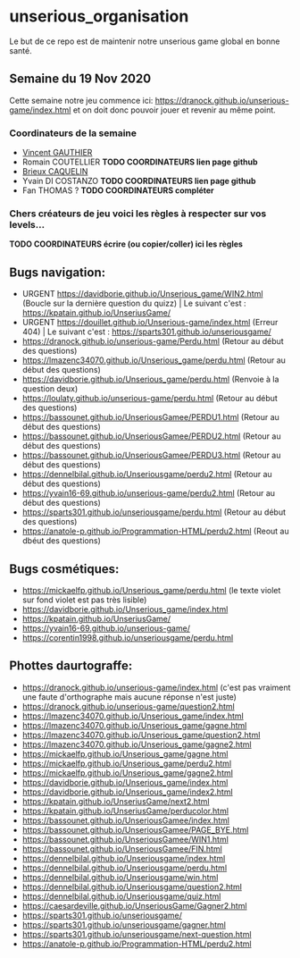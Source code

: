 # unserious_organisation

Le but de ce repo est de maintenir notre unserious game global en bonne santé.

## Semaine du 19 Nov 2020
Cette semaine notre jeu commence ici: https://dranock.github.io/unserious-game/index.html et on doit donc pouvoir jouer et revenir au même point.

### Coordinateurs de la semaine

* [Vincent GAUTHIER](https://github.com/VinekNet)
* Romain COUTELLIER **TODO COORDINATEURS lien page github**
* [Brieux CAQUELIN](https://github.com/Brieux)
* Yvain DI COSTANZO **TODO COORDINATEURS lien page github**
* Fan THOMAS ? **TODO COORDINATEURS compléter**

### Chers créateurs de jeu voici les règles à respecter sur vos levels...

**TODO COORDINATEURS écrire (ou copier/coller) ici les règles**

## Bugs navigation:
- URGENT https://davidborie.github.io/Unserious_game/WIN2.html (Boucle sur la dernière question du quizz) | Le suivant c'est : https://kpatain.github.io/UnseriusGame/
- URGENT https://douillet.github.io/Unserious-game/index.html (Erreur 404) | Le suivant c'est : https://sparts301.github.io/unseriousgame/
- https://dranock.github.io/unserious-game/Perdu.html (Retour au début des questions)
- https://lmazenc34070.github.io/Unserious_game/perdu.html (Retour au début des questions)
- https://davidborie.github.io/Unserious_game/perdu.html (Renvoie à la question deux)
- https://loulaty.github.io/unserious-game/perdu.html (Retour au début des questions)
- https://bassounet.github.io/UnseriousGamee/PERDU1.html (Retour au début des questions)
- https://bassounet.github.io/UnseriousGamee/PERDU2.html (Retour au début des questions)
- https://bassounet.github.io/UnseriousGamee/PERDU3.html (Retour au début des questions)
- https://dennelbilal.github.io/Unseriousgame/perdu2.html (Retour au début des questions)
- https://yvain16-69.github.io/unserious-game/perdu2.html (Retour au début des questions)
- https://sparts301.github.io/unseriousgame/perdu.html (Retour au début des questions)
- https://anatole-p.github.io/Programmation-HTML/perdu2.html (Reout au dbéut des questions)

## Bugs cosmétiques:
- https://mickaelfp.github.io/Unserious_game/perdu.html (le texte violet sur fond violet est pas très lisible)
- https://davidborie.github.io/Unserious_game/index.html
- https://kpatain.github.io/UnseriusGame/
- https://yvain16-69.github.io/unserious-game/
- https://corentin1998.github.io/unseriousgame/perdu.html

## Phottes daurtograffe:
- https://dranock.github.io/unserious-game/index.html (c'est pas vraiment une faute d'orthographe mais aucune réponse n'est juste)
- https://dranock.github.io/unserious-game/question2.html
- https://lmazenc34070.github.io/Unserious_game/index.html
- https://lmazenc34070.github.io/Unserious_game/gagne.html
- https://lmazenc34070.github.io/Unserious_game/question2.html
- https://lmazenc34070.github.io/Unserious_game/gagne2.html
- https://mickaelfp.github.io/Unserious_game/gagne.html
- https://mickaelfp.github.io/Unserious_game/perdu2.html
- https://mickaelfp.github.io/Unserious_game/gagne2.html
- https://davidborie.github.io/Unserious_game/index.html
- https://davidborie.github.io/Unserious_game/index2.html
- https://kpatain.github.io/UnseriusGame/next2.html
- https://kpatain.github.io/UnseriusGame/perducolor.html
- https://bassounet.github.io/UnseriousGamee/index.html
- https://bassounet.github.io/UnseriousGamee/PAGE_BYE.html
- https://bassounet.github.io/UnseriousGamee/WIN1.html
- https://bassounet.github.io/UnseriousGamee/FIN.html
- https://dennelbilal.github.io/Unseriousgame/index.html
- https://dennelbilal.github.io/Unseriousgame/perdu.html
- https://dennelbilal.github.io/Unseriousgame/win.html
- https://dennelbilal.github.io/Unseriousgame/question2.html
- https://dennelbilal.github.io/Unseriousgame/quiz.html
- https://caesardeville.github.io/UnseriousGame/Gagner2.html
- https://sparts301.github.io/unseriousgame/
- https://sparts301.github.io/unseriousgame/gagner.html
- https://sparts301.github.io/unseriousgame/next-question.html
- https://anatole-p.github.io/Programmation-HTML/perdu2.html
